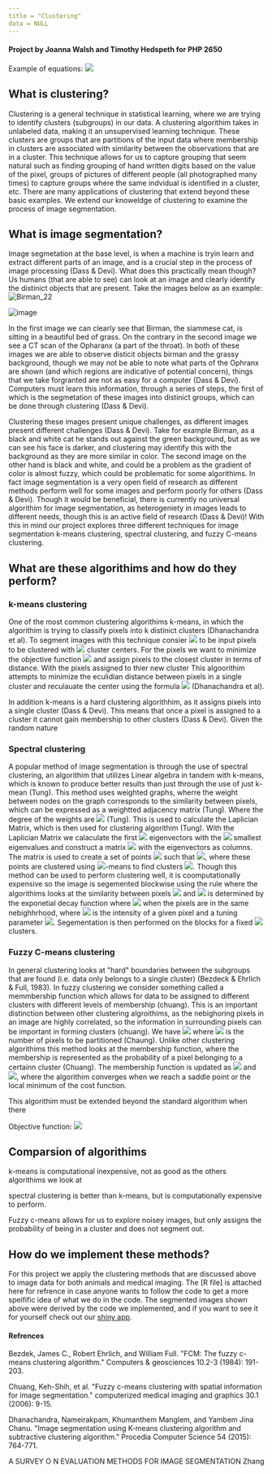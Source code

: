 ```yaml
---
title = "Clustering"
data = NULL
---
```


#### Project by Joanna Walsh and Timothy Hedspeth for PHP 2650

Example of equations: <img src="https://render.githubusercontent.com/render/math?math=e^{i \pi} = -1">

## What is clustering? 
Clustering is a general technique in statistical learning, where we are trying to identify clusters (subgroups) in our data. A clustering algorithim takes in unlabeled data, making it an unsupervised learning technique. These clusters are groups that are partitions of the input data where membership in clusters are associated with similarity between the observations that are in a cluster. This technique allows for us to capture grouping that seem natural such as finding grouping of hand written digits based on the value of the pixel, groups of pictures of different people (all photographed many times) to capture groups where the same indvidual is identified in a cluster, etc. There are many applications of clustering that extend beyond these basic examples. We extend our knoweldge of clustering to examine the process of image segmentation. 

## What is image segmentation?
Image segmetation at the base level, is when a machine is tryin learn and extract different parts of an image, and is a crucial step in the process of image processing (Dass & Devi). What does this practically mean though? Us humans (that are able to see) can look at an image and clearly identify the distinict objects that are present. Take the images below as an example:
![Birman_22](https://user-images.githubusercontent.com/71342657/167688081-fec9f247-5b44-4e8e-bbe6-f9362cc3ead6.jpg)

![image](https://user-images.githubusercontent.com/71342657/167689885-0e5e1a24-193a-482e-85f7-95ad033f2119.png)

In the first image we can clearly see that Birman, the siammese cat, is sitting in a beautiful bed of grass. On the contrary in the second image we see a CT scan of the Opharanx (a part of the throat). In both of these images we are able to observe disticit objects birman and the grassy background, though we may not be able to note what parts of the Ophranx are shown (and which regions are indicative of potential concern), things that we take forgranted are not as easy for a computer (Dass & Devi). Computers must learn this information, through a series of steps, the first of which is the segmetation of these images into distinict groups, which can be done through clustering (Dass & Devi). 

Clustering these images present unique challenges, as different images present different challenges (Dass & Devi). Take for example Birman, as a black and white cat he stands out against the green background, but as we can see his face is darker, and clustering may identify this with the background as they are more similar in color. The second image on the other hand is black and white, and could be a problem as the gradient of color is almost fuzzy, which could be problematic for some algorithims. In fact image segmentation is a very open field of research as different methods perform well for some images and perform poorly for others (Dass & Devi). Though it would be beneficial, there is currently no universal algorithim for image segmentation, as heterogeniety in images leads to different needs, though this is an active field of research (Dass & Devi)! With this in mind our project explores three different techniques for image segmentation k-means clustering, spectral clustering, and fuzzy C-means clustering. 




## What are these algorithims and how do they perform? 
### k-means clustering 
One of the most common clustering algorithims k-means, in which the algorithim is trying to classify pixels into k distinict clusters (Dhanachandra et al). To segment images with this technique consier <img src="https://render.githubusercontent.com/render/math?mathp=p(x,y)"> to be input pixels to be clustered with <img src="https://render.githubusercontent.com/render/math?math=c_k"> cluster centers. For the pixels we want to minimize the objective function <img src="https://render.githubusercontent.com/render/math?math=d=||p(x,y)-c_k||"> and assign pixels to the closest cluster in terms of distance. With the pixels assigned to thier new cluster   This algoorithim attempts to minimize the eculidian distance between pixels in a single cluster and reculauate the center using the formula <img src="https://render.githubusercontent.com/render/math?math=c_k=\frac{1}{k}\sum_{y\in c_k}\sum_{x\in c_k} p(x,y)"> (Dhanachandra et al).  

In addition k-means is a hard clustering algorithhim, as it assigns pixels into a single cluster (Dass & Devi).  This means that once a pixel is assigned to a cluster it cannot gain membership to other clusters (Dass & Devi). Given the random nature 

### Spectral clustering 
A popular method of image segmentation is through the use of spectral clustering, an algorithim that utilizes Linear algebra in tandem with k-means, which is known to produce better results than just through the use of just k-mean (Tung). This method uses weighted graphs, wherre the weight between nodes on the graph corresponds to the similarity between pixels, which can be expressed as a weightted adjacency matrix (Tung). Where the degree of the weights are 
<img src="https://render.githubusercontent.com/render/math?math=d_i=\sum_{j=1}^n w_{ij}"> (Tung). This is used to calculate the Laplician Matrix, which is then used for clustering algorithim (Tung). With the Laplician Matrix we calaculate the first <img src="https://render.githubusercontent.com/render/math?math=k"> eigenvectors with the <img src="https://render.githubusercontent.com/render/math?math=k"> smallest eigenvalues and construct a matrix <img src="https://render.githubusercontent.com/render/math?math=V)"> with the eigenvectors as columns. The matrix is used to create a set of points <img src="https://render.githubusercontent.com/render/math?math=y_1,y_2,...,y_n"> such that <img src="https://render.githubusercontent.com/render/math?math=y_i\in \mathbf{R}^k">, where these points are clustered using <img src="https://render.githubusercontent.com/render/math?math=k">-means to find clusters <img src="https://render.githubusercontent.com/render/math?math=C_1,...,C_k">. Though this method can be used to perform clustering well, it is coomputationally expensive so the image is segemented blockwise using the rule where the algorithims looks at the similarity between pixels <img src="https://render.githubusercontent.com/render/math?math=x_i"> and <img src="https://render.githubusercontent.com/render/math?math=x_j"> is determined by the exponetial decay function where <img src="https://render.githubusercontent.com/render/math?math=s_{i,j}=exp(-\alpha(I(x_i)-I(x_j))^2)">  when the pixels are in the same nebighhrhood, where <img src="https://render.githubusercontent.com/render/math?math=I"> is the intensity of a given pixel and a tuning parameter <img src="https://render.githubusercontent.com/render/math?math=\alpha">. Segementation is then performed on the blocks for a fixed <img src="https://render.githubusercontent.com/render/math?math=k"> clusters.     


### Fuzzy C-means clustering 
In general clustering looks at "hard" boundaries between the subgroups that are found (i.e. data only belongs to a single cluster) (Bezdeck & Ehrlich & Full, 1983). In fuzzy clustering we consider something called a memmbership function which allows for data to be assigned to different clusters with different levels of membership (chuang). This is an important distinction between other clustering algroithims, as the nebighoring pixels in an image are highly correlated, so the information in surrounding pixels can be important in forming clusters (chuang). We have <img src="https://render.githubusercontent.com/render/math?math=X=(x_1,...,x_N)"> where <img src="https://render.githubusercontent.com/render/math?math=J=N"> is the number of pixels to be partitioned (Chaung). Unlike other clustering algorithims this method looks at the membership function, where the membership is represented as the probability of a pixel belonging to a certainn cluster (Chuang). The membership function is updated as <img src="https://render.githubusercontent.com/render/math?math=u_{ij}=\frac{1}{\sum_{k=1}^c (\frac{||x_j-v_i||}{||x_j-v_k||})^{2/(m-1)}}"> and <img src="https://render.githubusercontent.com/render/math?math=v_i=\frac{\sum_{j=1}^N u_{ij}^m x_j}{\sum_{j=1}^N u_{ij}^m}">, where the algorithim converges when we reach a saddle point or the local minimum of the cost function. 

This algorithim must be extended beyond the standard algorithim when there 

Objective function: <img src="https://render.githubusercontent.com/render/math?math=J=minimize(\sum_{j=1}^N\sum_{i=1}^C u_{ij}^m ||x_j-v_i||)">


## Comparsion of algorithims 

k-means is computational inexpensive, not as good as the others algorithims we look at 

spectral clustering is better than k-means, but is computationally expensive to perform. 

Fuzzy c-means allows for us to explore noisey images, but only assigns the probability of being in a cluster and does not segment out. 



## How do we implement these methods? 
For this project we apply the clustering methods that are discussed above to image data for both animals and medical imaging. The [R file] is attached here for refrence in case anyone wants to follow the code to get a more speifific idea of what we do in the code. The segmented images shown above were derived by the code we implemented, and if you want to see it for yourself check out our [shiny app](https://timhedspeth1.shinyapps.io/image_segmentation/).



#### Refrences 

Bezdek, James C., Robert Ehrlich, and William Full. "FCM: The fuzzy c-means clustering algorithm." Computers & geosciences 10.2-3 (1984): 191-203. 

Chuang, Keh-Shih, et al. "Fuzzy c-means clustering with spatial information for image segmentation." computerized medical imaging and graphics 30.1 (2006): 9-15.

Dhanachandra, Nameirakpam, Khumanthem Manglem, and Yambem Jina Chanu. "Image segmentation using K-means clustering algorithm and subtractive clustering algorithm." Procedia Computer Science 54 (2015): 764-771.

A SURVEY O N EVALUATION METHODS FOR
IMAGE SEGMENTATION Zhang 
